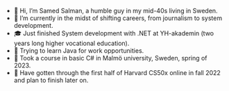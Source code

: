 - 👋 Hi, I’m Samed Salman, a humble guy in my mid-40s living in Sweden.
- 👀 I’m currently in the midst of shifting careers, from journalism to system development.
- 🎓 Just finished System development with .NET at YH-akademin (two years long higher vocational education).
- 🌱 Trying to learn Java for work opportunities.
- 🌱 Took a course in basic C# in Malmö university, Sweden, spring of 2023.
- 🌱 Have gotten through the first half of Harvard CS50x online in fall 2022 and plan to finish later on.

<!---
baclava1001/baclava1001 is a ✨ special ✨ repository because its `README.md` (this file) appears on your GitHub profile.
You can click the Preview link to take a look at your changes.
--->
